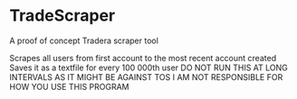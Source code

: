 # TradeScraper
A proof of concept Tradera scraper tool

Scrapes all users from first account to the most recent account created
Saves it as a textfile for every 100 000th user
DO NOT RUN THIS AT LONG INTERVALS AS IT MIGHT BE AGAINST TOS
I AM NOT RESPONSIBLE FOR HOW YOU USE THIS PROGRAM
